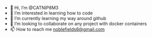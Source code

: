 - 👋 Hi, I’m @CATNIP8M3
- 👀 I’m interested in learning how to code
- 🌱 I’m currently learning my way around github
- 💞️ I’m looking to collaborate on any project with docker containers
- 📫 How to reach me noblefields6@gmail.com

<!---
CATNIP8M3/CATNIP8M3 is a ✨ special ✨ repository because its `README.md` (this file) appears on your GitHub profile.
You can click the Preview link to take a look at your changes.
--->
